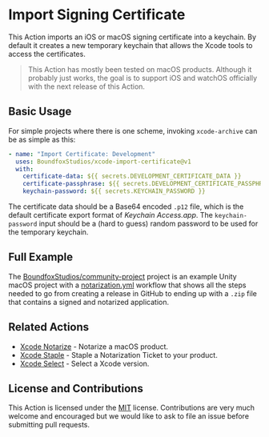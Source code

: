 # Import Signing Certificate

This Action imports an iOS or macOS signing certificate into a keychain. By default it creates a new temporary keychain that allows the Xcode tools to access the certificates.

> This Action has mostly been tested on macOS products. Although it probably just works, the goal is to support iOS and watchOS officially with the next release of this Action.

## Basic Usage

For simple projects where there is one scheme, invoking `xcode-archive` can be as simple as this:

```yaml
- name: "Import Certificate: Development"
  uses: BoundfoxStudios/xcode-import-certificate@v1
  with:
    certificate-data: ${{ secrets.DEVELOPMENT_CERTIFICATE_DATA }}
    certificate-passphrase: ${{ secrets.DEVELOPMENT_CERTIFICATE_PASSPHRASE }}
    keychain-password: ${{ secrets.KEYCHAIN_PASSWORD }}
```

The certificate data should be a Base64 encoded `.p12` file, which is the default certificate export format of _Keychain Access.app_. The `keychain-password` input should be a (hard to guess) random password to be used for the temporary keychain.

## Full Example

The [BoundfoxStudios/community-project](https://github.com/BoundfoxStudios/community-project) project is an example Unity macOS project with a [notarization.yml](https://github.com/BoundfoxStudios/community-project/blob/develop/.github/workflows/notarization.yml) workflow that shows all the steps needed to go from creating a release in GitHub to ending up with a `.zip` file that contains a signed and notarized application.

## Related Actions

 * [Xcode Notarize](https://github.com/marketplace/actions/apple-xcode-notarize) - Notarize a macOS product.
 * [Xcode Staple](https://github.com/marketplace/actions/apple-xcode-staple) - Staple a Notarization Ticket to your product.
 * [Xcode Select](https://github.com/marketplace/actions/apple-xcode-select) - Select a Xcode version.

## License and Contributions

This Action is licensed under the [MIT](LICENSE) license. Contributions are very much welcome and encouraged but we would like to ask to file an issue before submitting pull requests. 
